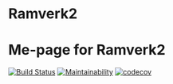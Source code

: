 # Ramverk2

# Me-page for Ramverk2

[![Build Status](https://travis-ci.org/kundkingan/ramverk2.svg?branch=master)](https://travis-ci.org/kundkingan/ramverk2)
[![Maintainability](https://api.codeclimate.com/v1/badges/9d8c11c2175d21c45353/maintainability)](https://codeclimate.com/github/kundkingan/ramverk2/maintainability)
[![codecov](https://codecov.io/gh/kundkingan/ramverk2/branch/master/graph/badge.svg)](https://codecov.io/gh/kundkingan/ramverk2)